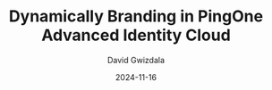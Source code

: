 ---
date: '2024-11-16'
draft: false
title: 'Dynamically Branding in PingOne Advanced Identity Cloud'
description: 'A 2-part series on how to dynamically brand User Experience Journeys and Email Templates in PingOne AIC'
summary: Learn how to use PingOne Advanced Identity Cloud to create custom-themed experiences for each and every user
categories: ["Ping Identity"]
tags: ["PingOne Advanced Identity Cloud"]
types: ["How-To"]
cover:
  image:
  alt:
  caption:
  relative: false
author: David Gwizdala
---